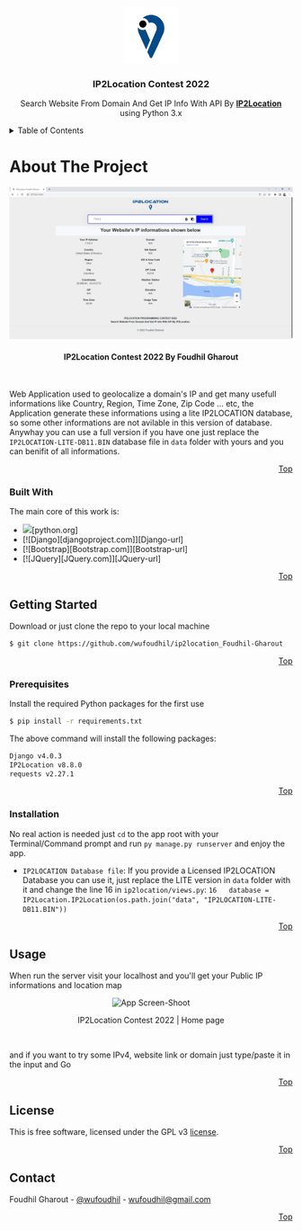 <a id="readme-top"></a>
<br />
<div align="center">
  <a href="https://github.com/wufoudhil/ip2location_Foudhil-Gharout">
    <img src="static/img/logo.png" alt="Logo" width="100">
  </a>

  <h3 align="center">IP2Location Contest 2022</h3>

  <p align="center">
    Search Website From Domain And Get IP Info With API By <a href="https://www.ip2location.com"><strong>IP2Location</strong></a> using Python 3.x
  </p>
</div>

<details>
  <summary>Table of Contents</summary>
  <ol>
    <li>
      <a href="#about-the-project">About The Project</a>
      <ul>
        <li><a href="#built-with">Built With</a></li>
      </ul>
    </li>
    <li>
      <a href="#getting-started">Getting Started</a>
      <ul>
        <li><a href="#prerequisites">Prerequisites</a></li>
        <li><a href="#installation">Installation</a></li>
      </ul>
    </li>
    <li><a href="#usage">Usage</a></li>
    <li><a href="#license">License</a></li>
    <li><a href="#contact">Contact</a></li>
  </ol>
</details>

# About The Project

<div align="center">
  <a href="https://github.com/wufoudhil/ip2location_Foudhil-Gharout">
    <img src="ScreenShoots/img4.jpg" alt="App Screen-Shoot" width="600">
  </a>
  <h4 align="center">IP2Location Contest 2022 By Foudhil Gharout</h4>
</div>
</br>

Web Application used to geolocalize a domain's IP and get many usefull informations like Country, Region, Time Zone, Zip Code ... etc, the Application generate these informations using a lite IP2LOCATION database, so some other informations are not avilable in this version of database. Anywhay you can use a full version if you have one just replace the `IP2LOCATION-LITE-DB11.BIN` database file in `data` folder with yours and you can benifit of all informations.

<p align="right"><a href="#readme-top">Top</a></p>


### Built With

The main core of this work is:

* <img height=50 src="https://cdn.jsdelivr.net/gh/devicons/devicon/icons/python/python-original.svg"/>[python.org]
* [![Django][djangoproject.com]][Django-url]
* [![Bootstrap][Bootstrap.com]][Bootstrap-url]
* [![JQuery][JQuery.com]][JQuery-url]

<p align="right"><a href="#readme-top">Top</a></p>


## Getting Started

Download or just clone the repo to your local machine

```sh
$ git clone https://github.com/wufoudhil/ip2location_Foudhil-Gharout
``` 

<p align="right"><a href="#readme-top">Top</a></p>

### Prerequisites

Install the required Python packages for the first use

```sh
$ pip install -r requirements.txt
``` 

The above command will install the following packages:

```
Django v4.0.3
IP2Location v8.8.0
requests v2.27.1
```

<p align="right"><a href="#readme-top">Top</a></p>

### Installation

No real action is needed just ``` cd ``` to the app root with your Terminal/Command prompt and run ``` py manage.py runserver ``` and enjoy the app.

- `IP2LOCATION Database file`: If you provide a Licensed IP2LOCATION Database you can use it, just replace the LITE version in `data` folder with it and change the line 16 in ``` ip2location/views.py ```:
  ``` 16   database = IP2Location.IP2Location(os.path.join("data", "IP2LOCATION-LITE-DB11.BIN")) ```

<p align="right"><a href="#readme-top">Top</a></p>

## Usage

When run the server visit your localhost and you'll get your Public IP informations and location map

<div align="center">
  <img src="ScreenShoots/img1.jpg" alt="App Screen-Shoot" width="600">
  <p align="center">IP2Location Contest 2022 | Home page</p>
</div>
</br>

and if you want to try some IPv4, website link or domain just type/paste it in the input and Go

<p align="right"><a href="#readme-top">Top</a></p>

## License

This is free software, licensed under the GPL v3 [license](LICENSE/LICENSE).

<p align="right"><a href="#readme-top">Top</a></p>

## Contact

Foudhil Gharout - [@wufoudhil](https://twitter.com/wufoudhil) - wufoudhil@gmail.com

<p align="right"><a href="#readme-top">Top</a></p>
